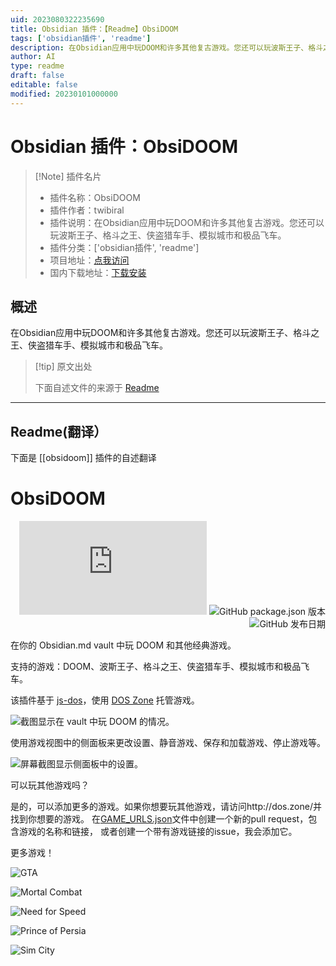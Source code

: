 ```yaml
---
uid: 2023080322235690
title: Obsidian 插件：【Readme】ObsiDOOM
tags: ['obsidian插件', 'readme']
description: 在Obsidian应用中玩DOOM和许多其他复古游戏。您还可以玩波斯王子、格斗之王、侠盗猎车手、模拟城市和极品飞车。
author: AI
type: readme
draft: false
editable: false
modified: 20230101000000
---
```


# Obsidian 插件：ObsiDOOM

> [!Note] 插件名片
> - 插件名称：ObsiDOOM
> - 插件作者：twibiral
> - 插件说明：在Obsidian应用中玩DOOM和许多其他复古游戏。您还可以玩波斯王子、格斗之王、侠盗猎车手、模拟城市和极品飞车。
> - 插件分类：['obsidian插件', 'readme']
> - 项目地址：[点我访问](https://github.com/twibiral/ObsiDOOM)
> - 国内下载地址：[下载安装](https://pkmer.cn/products/plugin/pluginMarket/?obsidoom)

## 概述

在Obsidian应用中玩DOOM和许多其他复古游戏。您还可以玩波斯王子、格斗之王、侠盗猎车手、模拟城市和极品飞车。



> [!tip] 原文出处
> 
>下面自述文件的来源于 [Readme](https://ghproxy.net/https://raw.githubusercontent.com/twibiral/ObsiDOOM/master/README.md)
> 

---

## Readme(翻译）

下面是 [[obsidoom]] 插件的自述翻译


# ObsiDOOM
<div align="right">

![Obsidian 下载量](https://img.shields.io/badge/dynamic/json?color=8572db&labelColor=1e1e1e&label=下载量&query=$['ObsiDOOM'].downloads&url=https://raw.githubusercontent.com/obsidianmd/obsidian-releases/master/community-plugin-stats.json) 
![GitHub package.json 版本](https://img.shields.io/github/package-json/version/twibiral/obsidoom?color=8572db&labelColor=1e1e1e&label=当前版本) 
![GitHub 发布日期](https://img.shields.io/github/release-date/twibiral/obsidoom?color=8572db&labelColor=1e1e1e&label=最新发布)

</div>

在你的 Obsidian.md vault 中玩 DOOM 和其他经典游戏。

支持的游戏：DOOM、波斯王子、格斗之王、侠盗猎车手、模拟城市和极品飞车。

该插件基于 [js-dos](https://github.com/caiiiycuk/js-dos)，使用 [DOS Zone](http://dos.zone/) 托管游戏。

![截图显示在 vault 中玩 DOOM 的情况。](https://github.com/twibiral/ObsiDOOM/blob/master/images/ObsiDOOM-Screenshot.png)

使用游戏视图中的侧面板来更改设置、静音游戏、保存和加载游戏、停止游戏等。

![屏幕截图显示侧面板中的设置。](https://github.com/twibiral/ObsiDOOM/blob/master/images/DOOM-Settings.png)

可以玩其他游戏吗？

是的，可以添加更多的游戏。如果你想要玩其他游戏，请访问http://dos.zone/并找到你想要的游戏。
在[GAME_URLS.json](GAME_URLS.json)文件中创建一个新的pull request，包含游戏的名称和链接，
或者创建一个带有游戏链接的issue，我会添加它。

更多游戏！

![GTA](https://github.com/twibiral/ObsiDOOM/blob/master/images/GTA.png)

![Mortal Combat](https://github.com/twibiral/ObsiDOOM/blob/master/images/MortalCombat.png)

![Need for Speed](https://github.com/twibiral/ObsiDOOM/blob/master/images/NeedForSpeed.png)

![Prince of Persia](https://github.com/twibiral/ObsiDOOM/blob/master/images/PrinceOfPersia.png)

![Sim City](https://github.com/twibiral/ObsiDOOM/blob/master/images/SimCity.png)


<br><br><br><br><br>


<div align='center'>

</div>



